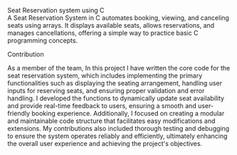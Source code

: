 Seat Reservation system using C 
<br>A Seat Reservation System in C automates booking, viewing, and canceling seats using arrays. It displays available seats, allows reservations, and manages cancellations, offering a simple way to practice basic C programming concepts.

Contribution 
 
As a member of the team, In this project I have written the core code for the seat reservation system, which includes implementing the primary functionalities such as displaying the seating arrangement, handling user inputs for reserving seats, and ensuring proper validation and error handling. I developed the functions to dynamically update seat availability and provide real-time feedback to users, ensuring a smooth and user-friendly booking experience. Additionally, I focused on creating a modular and maintainable code structure that facilitates easy modifications and extensions. My contributions also included thorough testing and debugging to ensure the system operates reliably and efficiently, ultimately enhancing the overall user experience and achieving the project's objectives.
